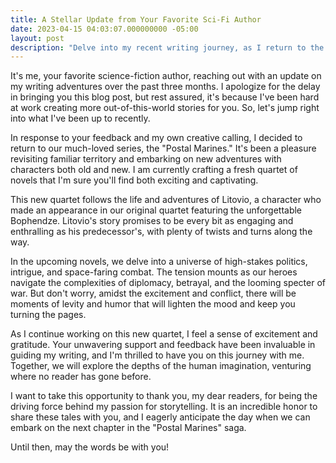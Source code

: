```yaml
---
title: A Stellar Update from Your Favorite Sci-Fi Author
date: 2023-04-15 04:03:07.000000000 -05:00
layout: post
description: "Delve into my recent writing journey, as I return to the Postal Marines series and craft a captivating new quartet. Discover what's in store for readers, including high-stakes politics, intriguing diplomacy, thrilling space combat, and the series' signature humor."
---
```


It's me, your favorite science-fiction author, reaching out with an update on my writing adventures over the past three months. I apologize for the delay in bringing you this blog post, but rest assured, it's because I've been hard at work creating more out-of-this-world stories for you. So, let's jump right into what I've been up to recently.

In response to your feedback and my own creative calling, I decided to return to our much-loved series, the "Postal Marines." It's been a pleasure revisiting familiar territory and embarking on new adventures with characters both old and new. I am currently crafting a fresh quartet of novels that I'm sure you'll find both exciting and captivating.

This new quartet follows the life and adventures of Litovio, a character who made an appearance in our original quartet featuring the unforgettable Bophendze. Litovio's story promises to be every bit as engaging and enthralling as his predecessor's, with plenty of twists and turns along the way.

In the upcoming novels, we delve into a universe of high-stakes politics, intrigue, and space-faring combat. The tension mounts as our heroes navigate the complexities of diplomacy, betrayal, and the looming specter of war. But don't worry, amidst the excitement and conflict, there will be moments of levity and humor that will lighten the mood and keep you turning the pages.

As I continue working on this new quartet, I feel a sense of excitement and gratitude. Your unwavering support and feedback have been invaluable in guiding my writing, and I'm thrilled to have you on this journey with me. Together, we will explore the depths of the human imagination, venturing where no reader has gone before.

I want to take this opportunity to thank you, my dear readers, for being the driving force behind my passion for storytelling. It is an incredible honor to share these tales with you, and I eagerly anticipate the day when we can embark on the next chapter in the "Postal Marines" saga.

Until then, may the words be with you!